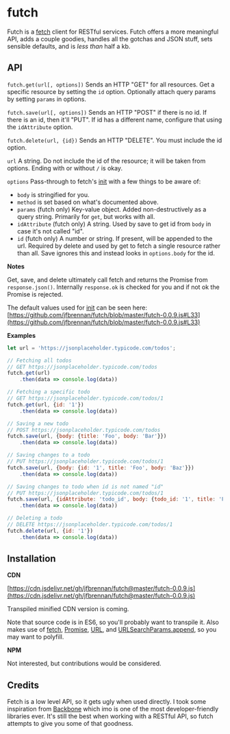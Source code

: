 # futch
Futch is a [fetch](https://developer.mozilla.org/en-US/docs/Web/API/WindowOrWorkerGlobalScope/fetch) client for RESTful services. Futch offers a more meaningful API, adds a couple goodies, handles all the gotchas and JSON stuff, sets sensible defaults, and is _less than_ half a kb.

## API

`futch.get(url[, options])` Sends an HTTP "GET" for all resources. Get a specific resource by setting the `id` option. Optionally attach query params by setting `params` in options.

`futch.save(url[, options])` Sends an HTTP "POST" if there is no id. If there is an id, then it'll "PUT". If id has a different name, configure that using the `idAttribute` option.

`futch.delete(url, {id})` Sends an HTTP "DELETE". You must include the id option.

`url` A string. Do not include the id of the resource; it will be taken from options. Ending with or without `/` is okay.

`options` Pass-through to fetch's [init](https://developer.mozilla.org/en-US/docs/Web/API/WindowOrWorkerGlobalScope/fetch#Parameters) with a few things to be aware of: 

- `body` is stringified for you.
- `method` is set based on what's documented above.
- `params` (futch only) Key-value object. Added non-destructively as a query string. Primarily for `get`, but works with all.
- `idAttribute` (futch only) A string. Used by save to get id from `body` in case it's not called "id".
- `id` (futch only) A number or string. If present, will be appended to the url. Required by delete and used by get to fetch a single resource rather than all. Save ignores this and instead looks in `options.body` for the id. 

**Notes**

Get, save, and delete ultimately call fetch and returns the Promise from `response.json()`. Internally `response.ok` is checked for you and if not ok the Promise is rejected. 

The default values used for [init](https://developer.mozilla.org/en-US/docs/Web/API/WindowOrWorkerGlobalScope/fetch#Parameters) can be seen here: [https://github.com/jfbrennan/futch/blob/master/futch-0.0.9.js#L33](https://github.com/jfbrennan/futch/blob/master/futch-0.0.9.js#L33)


**Examples**
```javascript
let url = 'https://jsonplaceholder.typicode.com/todos';

// Fetching all todos
// GET https://jsonplaceholder.typicode.com/todos
futch.get(url)
    .then(data => console.log(data)) 

// Fetching a specific todo
// GET https://jsonplaceholder.typicode.com/todos/1
futch.get(url, {id: '1'})
    .then(data => console.log(data)) 

// Saving a new todo
// POST https://jsonplaceholder.typicode.com/todos
futch.save(url, {body: {title: 'Foo', body: 'Bar'}})
    .then(data => console.log(data)) 

// Saving changes to a todo
// PUT https://jsonplaceholder.typicode.com/todos/1
futch.save(url, {body: {id: '1', title: 'Foo', body: 'Baz'}})
    .then(data => console.log(data)) 

// Saving changes to todo when id is not named "id"
// PUT https://jsonplaceholder.typicode.com/todos/1
futch.save(url, {idAttribute: 'todo_id', body: {todo_id: '1', title: 'Foo', body: 'Baz'}})
    .then(data => console.log(data)) 

// Deleting a todo
// DELETE https://jsonplaceholder.typicode.com/todos/1
futch.delete(url, {id: '1'})
    .then(data => console.log(data)) 

```

## Installation
**CDN**

[https://cdn.jsdelivr.net/gh/jfbrennan/futch@master/futch-0.0.9.js](https://cdn.jsdelivr.net/gh/jfbrennan/futch@master/futch-0.0.9.js)

Transpiled minified CDN version is coming. 

Note that source code is in ES6, so you'll probably want to transpile it. Also makes use of [fetch](https://developer.mozilla.org/en-US/docs/Web/API/Fetch_API), [Promise](https://developer.mozilla.org/en-US/docs/Web/JavaScript/Reference/Global_Objects/Promise), [URL](https://developer.mozilla.org/en-US/docs/Web/API/URL/URL), and [URLSearchParams.append](https://developer.mozilla.org/en-US/docs/Web/API/URLSearchParams/append), so you may want to polyfill. 

**NPM** 

Not interested, but contributions would be considered.

## Credits
Fetch is a low level API, so it gets ugly when used directly. I took some inspiration from [Backbone](http://backbonejs.org) which imo is one of the most developer-friendly libraries ever. It's still the best when working with a RESTful API, so futch attempts to give you some of that goodness. 

